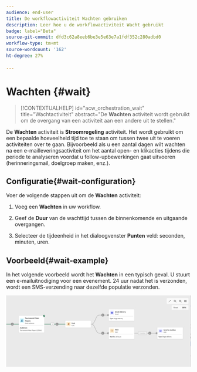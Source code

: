 ```yaml
---
audience: end-user
title: De workflowactiviteit Wachten gebruiken
description: Leer hoe u de workflowactiviteit Wacht gebruikt
badge: label="Beta"
source-git-commit: dfd3c62a8eeb6be3e5e63e7a1fdf352c280adbd0
workflow-type: tm+mt
source-wordcount: '162'
ht-degree: 27%

---
```



# Wachten {#wait}

>[!CONTEXTUALHELP]
>id="acw_orchestration_wait"
>title="Wachtactiviteit"
>abstract="De **Wachten** activiteit wordt gebruikt om de overgang van een activiteit aan een andere uit te stellen."

De **Wachten** activiteit is **Stroomregeling** activiteit. Het wordt gebruikt om een bepaalde hoeveelheid tijd toe te staan om tussen twee uit te voeren activiteiten over te gaan. Bijvoorbeeld als u een aantal dagen wilt wachten na een e-mailleveringsactiviteit om het aantal open- en klikacties tijdens die periode te analyseren voordat u follow-upbewerkingen gaat uitvoeren (herinneringsmail, doelgroep maken, enz.).

## Configuratie{#wait-configuration}

Voer de volgende stappen uit om de **Wachten** activiteit:

1. Voeg een **Wachten** in uw workflow.

1. Geef de **Duur** van de wachttijd tussen de binnenkomende en uitgaande overgangen.

1. Selecteer de tijdeenheid in het dialoogvenster **Punten** veld: seconden, minuten, uren.

## Voorbeeld{#wait-example}

In het volgende voorbeeld wordt het **Wachten** in een typisch geval. U stuurt een e-mailuitnodiging voor een evenement. 24 uur nadat het is verzonden, wordt een SMS-verzending naar dezelfde populatie verzonden.

![](../assets/workflow-wait-example.png)
